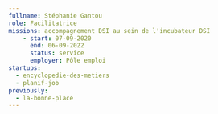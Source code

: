 ```yaml
---
fullname: Stéphanie Gantou
role: Facilitatrice
missions: accompagnement DSI au sein de l'incubateur DSI
    - start: 07-09-2020
      end: 06-09-2022
      status: service
      employer: Pôle emploi
startups:
  - encyclopedie-des-metiers
  - planif-job
previously:
  - la-bonne-place
---
```

